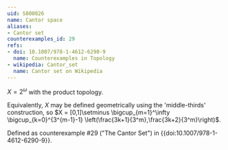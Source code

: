 ```yaml
---
uid: S000026
name: Cantor space
aliases:
- Cantor set
counterexamples_id: 29
refs:
- doi: 10.1007/978-1-4612-6290-9
  name: Counterexamples in Topology
- wikipedia: Cantor_set
  name: Cantor set on Wikipedia
---
```

$X = 2^\omega$ with the product topology.

Equivalently, $X$ may be defined geometrically using the 'middle-thirds' construction, so $X = [0,1]\setminus \bigcup_{m=1}^\infty \bigcup_{k=0}^{3^{m-1}-1} \left(\frac{3k+1}{3^m},\frac{3k+2}{3^m}\right)$.

Defined as counterexample #29 ("The Cantor Set")
in {{doi:10.1007/978-1-4612-6290-9}}.
